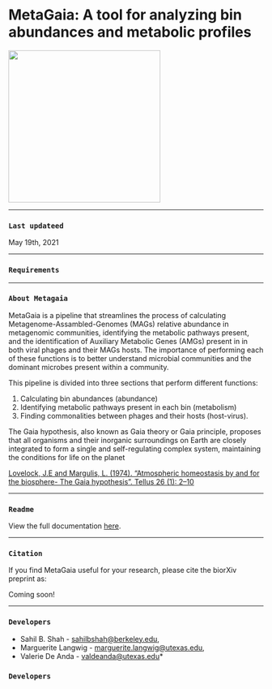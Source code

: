# MetaGaia: A tool for analyzing bin abundances and metabolic profiles

<img src="https://valdeanda.github.io/MetaGaia/docs/Metagaia_summ.png" width="300" height="300" align="center">

---


### `Last updateed`  

May 19th, 2021

---

### `Requirements`


---

### `About Metagaia`
MetaGaia is a pipeline that streamlines the process of calculating Metagenome-Assambled-Genomes (MAGs) relative abundance in metagenomic communities, identifying the metabolic pathways present, and the identification of Auxiliary Metabolic Genes (AMGs) present in in both viral phages and their MAGs hosts. 
The importance of performing each of these functions is to better understand microbial communities and the dominant microbes present within a community.



This pipeline is divided into three sections that perform different functions: 

1. Calculating bin abundances (abundance)
2. Identifying metabolic pathways present in each bin (metabolism)
3. Finding commonalities between phages and their hosts (host-virus).


The Gaia hypothesis, also known as Gaia theory or Gaia principle, proposes that all organisms and their inorganic surroundings on Earth are closely integrated to form a single and self-regulating complex system, maintaining the conditions for life on the planet

[Lovelock, J.E and Margulis, L. (1974). “Atmospheric homeostasis by and for the biosphere- The Gaia hypothesis”. Tellus 26 (1): 2–10](https://onlinelibrary.wiley.com/doi/abs/10.1111/j.2153-3490.1974.tb01946.x)

--- 

### `Readme`
View the full documentation [here](https://valdeanda.github.io/MetaGaia/docs/READMEv1.html).

---

### `Citation`
If you find MetaGaia useful for your research, please cite the biorXiv preprint as:

Coming soon!

---


### `Developers`

* Sahil B. Shah - sahilbshah@berkeley.edu, 
* Marguerite Langwig - marguerite.langwig@utexas.edu, 
* Valerie De Anda - valdeanda@utexas.edu*



### `Developers`


